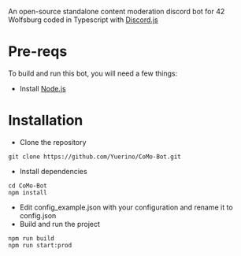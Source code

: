 An open-source standalone content moderation discord bot for 42 Wolfsburg coded in Typescript
with [Discord.js](https://discord.js.org)

# Pre-reqs
To build and run this bot, you will need a few things:
- Install [Node.js](https://nodejs.org/en/)

# Installation

- Clone the repository
```
git clone https://github.com/Yuerino/CoMo-Bot.git
```
- Install dependencies
```
cd CoMo-Bot
npm install
```
- Edit config_example.json with your configuration and rename it to config.json
- Build and run the project
```
npm run build
npm run start:prod
```